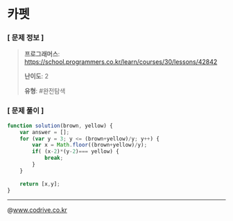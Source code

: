 # 카펫

### [ 문제 정보 ]
> **프로그래머스**: https://school.programmers.co.kr/learn/courses/30/lessons/42842
> 
> **난이도**: 2
>
> **유형**: #완전탐색


### [ 문제 풀이 ]
```JavaScript
function solution(brown, yellow) {
    var answer = [];
    for (var y = 3; y <= (brown+yellow)/y; y++) {
        var x = Math.floor((brown+yellow)/y);
        if( (x-2)*(y-2)=== yellow) {
            break;
        }
    }
 
    return [x,y]; 
}
```


---
@www.codrive.co.kr